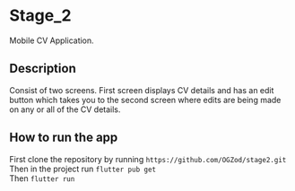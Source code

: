 # Stage_2

Mobile CV Application.

## Description
Consist of two screens.
First screen displays CV details and has an edit button which takes you to 
the second screen where edits are being made on any or all of the CV details.  


## How to run the app 

First clone the repository by running ```https://github.com/OGZod/stage2.git``` <br />
Then in the project run ```flutter pub get``` <br />
Then ```flutter run``` <br />

